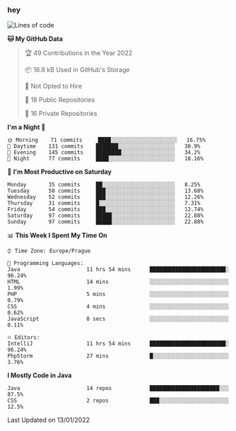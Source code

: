 ### hey

<!--START_SECTION:waka-->
![Lines of code](https://img.shields.io/badge/From%20Hello%20World%20I%27ve%20Written-100%20Thousand%20lines%20of%20code-blue)

**🐱 My GitHub Data** 

> 🏆 49 Contributions in the Year 2022
 > 
> 📦 16.8 kB Used in GitHub's Storage 
 > 
> 🚫 Not Opted to Hire
 > 
> 📜 18 Public Repositories 
 > 
> 🔑 16 Private Repositories  
 > 
**I'm a Night 🦉** 

```text
🌞 Morning    71 commits     ████░░░░░░░░░░░░░░░░░░░░░   16.75% 
🌆 Daytime    131 commits    ███████░░░░░░░░░░░░░░░░░░   30.9% 
🌃 Evening    145 commits    ████████░░░░░░░░░░░░░░░░░   34.2% 
🌙 Night      77 commits     ████░░░░░░░░░░░░░░░░░░░░░   18.16%

```
📅 **I'm Most Productive on Saturday** 

```text
Monday       35 commits     ██░░░░░░░░░░░░░░░░░░░░░░░   8.25% 
Tuesday      58 commits     ███░░░░░░░░░░░░░░░░░░░░░░   13.68% 
Wednesday    52 commits     ███░░░░░░░░░░░░░░░░░░░░░░   12.26% 
Thursday     31 commits     █░░░░░░░░░░░░░░░░░░░░░░░░   7.31% 
Friday       54 commits     ███░░░░░░░░░░░░░░░░░░░░░░   12.74% 
Saturday     97 commits     █████░░░░░░░░░░░░░░░░░░░░   22.88% 
Sunday       97 commits     █████░░░░░░░░░░░░░░░░░░░░   22.88%

```


📊 **This Week I Spent My Time On** 

```text
⌚︎ Time Zone: Europe/Prague

💬 Programming Languages: 
Java                     11 hrs 54 mins      ████████████████████████░   96.24% 
HTML                     14 mins             ░░░░░░░░░░░░░░░░░░░░░░░░░   1.99% 
PHP                      5 mins              ░░░░░░░░░░░░░░░░░░░░░░░░░   0.79% 
CSS                      4 mins              ░░░░░░░░░░░░░░░░░░░░░░░░░   0.62% 
JavaScript               0 secs              ░░░░░░░░░░░░░░░░░░░░░░░░░   0.11%

🔥 Editors: 
IntelliJ                 11 hrs 54 mins      ████████████████████████░   96.24% 
PhpStorm                 27 mins             █░░░░░░░░░░░░░░░░░░░░░░░░   3.76%

```

**I Mostly Code in Java** 

```text
Java                     14 repos            ██████████████████████░░░   87.5% 
CSS                      2 repos             ███░░░░░░░░░░░░░░░░░░░░░░   12.5%

```



 Last Updated on 13/01/2022
<!--END_SECTION:waka-->
